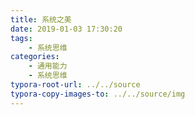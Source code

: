 ```yaml
---
title: 系统之美
date: 2019-01-03 17:30:20
tags:
    - 系统思维
categories:
    - 通用能力
    - 系统思维
typora-root-url: ../../source
typora-copy-images-to: ../../source/img
---
```

